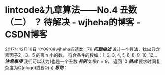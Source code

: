 # lintcode&九章算法——No.4 丑数（二） ？ 待解决 - wjheha的博客 - CSDN博客
2017年12月16日 13:08:08[wjheha](https://me.csdn.net/wjheha)阅读数：76
***问题描述***
设计一个算法，找出只含素因子2，3，5 的第 n 小的数。 
符合条件的数如：1, 2, 3, 4, 5, 6, 8, 9, 10, 12…
***注意事项***
我们可以认为1也是一个丑数
***样例***
如果n = 9， 返回 10
***挑战***
要求时间复杂度为O(nlogn)或者O(n)
***思路***：
